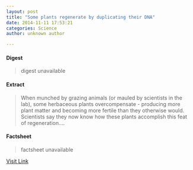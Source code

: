 ```yaml
---
layout: post
title: "Some plants regenerate by duplicating their DNA"
date: 2014-11-11 17:53:21
categories: Science
author: unknown author

---
```



#### Digest
>digest unavailable

#### Extract
>When munched by grazing animals (or mauled by scientists in the lab), some herbaceous plants overcompensate - producing more plant matter and becoming more fertile than they otherwise would. Scientists say they now know how these plants accomplish this feat of regeneration....

#### Factsheet
>factsheet unavailable

[Visit Link](http://phys.org/news334932790.html)


